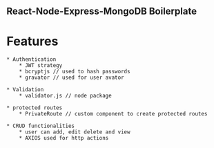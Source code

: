## React-Node-Express-MongoDB Boilerplate

# Features

    * Authentication
        * JWT strategy
        * bcryptjs // used to hash passwords
        * gravator // used for user avator 

    * Validation
        * validator.js // node package        

    * protected routes
        * PrivateRoute // custom component to create protected routes

    * CRUD functionalities
        * user can add, edit delete and view 
        * AXIOS used for http actions